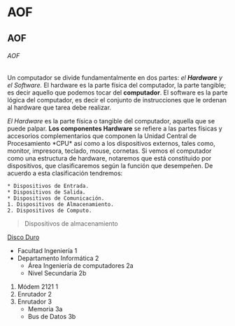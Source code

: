 # AOF
## AOF 
###### AOF


Un computador se divide fundamentalmente en dos partes: *el **Hardware** y el Software.* El hardware es la parte física del computador, la parte tangible; es decir aquello que podemos tocar del **computador**. El software es la parte lógica del computador, es decir el conjunto de instrucciones que le ordenan al hardware que tarea debe realizar. 

_El Hardware_ es la parte física o tangible del computador, aquella que se puede palpar. __Los componentes Hardware__ se refiere a las partes físicas y accesorios complementarios que componen la Unidad Central de Procesamiento \*CPU\* así como a los dispositivos externos, tales como, monitor, impresora, teclado, mouse, cornetas. Si vemos el computador como una estructura de hardware, notaremos que está constituido por dispositivos, que clasificaremos según la función que desempeñen. De acuerdo a esta clasificación tendremos: 


    * Dispositivos de Entrada.
    * Dispositivos de Salida.
    * Dispositivos de Comunicación.
    1. Dispositivos de Almacenamiento.
    2. Dispositivos de Computo.

> Dispositivos 
> de 
> almacenamiento

[Disco Duro](http://github.com) 

 * Facultad Ingeniería 1
 * Departamento Informática 2
    * Área Ingeniería de computadores 2a
    * Nivel Secundaria 2b 

1. Módem 2121 1
2. Enrutador 2
3. Enrutador 3
    * Memoria 3a
    * Bus de Datos 3b 

